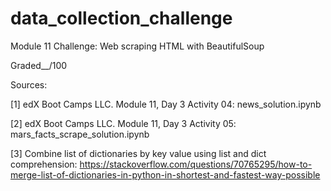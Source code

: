 # data_collection_challenge
Module 11 Challenge: Web scraping HTML with BeautifulSoup

Graded__/100


Sources:

[1] edX Boot Camps LLC. Module 11, Day 3 Activity 04: news_solution.ipynb

[2] edX Boot Camps LLC. Module 11, Day 3 Activity 05: mars_facts_scrape_solution.ipynb

[3] Combine list of dictionaries by key value using list and dict comprehension:
	https://stackoverflow.com/questions/70765295/how-to-merge-list-of-dictionaries-in-python-in-shortest-and-fastest-way-possible
